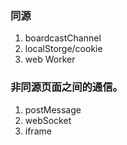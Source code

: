### 同源

1. boardcastChannel
2. localStorge/cookie
3. web Worker

### 非同源页面之间的通信。

1. postMessage
2. webSocket
3. iframe
